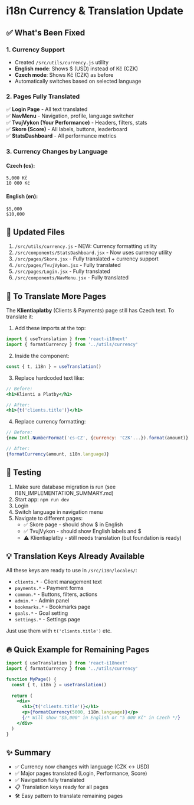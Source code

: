 # i18n Currency & Translation Update

## ✅ What's Been Fixed

### 1. **Currency Support**
- Created `/src/utils/currency.js` utility
- **English mode**: Shows $ (USD) instead of Kč (CZK)
- **Czech mode**: Shows Kč (CZK) as before
- Automatically switches based on selected language

### 2. **Pages Fully Translated**
✅ **Login Page** - All text translated  
✅ **NavMenu** - Navigation, profile, language switcher  
✅ **TvujVykon (Your Performance)** - Headers, filters, stats  
✅ **Skore (Score)** - All labels, buttons, leaderboard  
✅ **StatsDashboard** - All performance metrics  

### 3. **Currency Changes by Language**

#### Czech (cs):
```
5,000 Kč
10 000 Kč
```

#### English (en):
```
$5,000
$10,000
```

## 🔧 Updated Files

1. `/src/utils/currency.js` - NEW: Currency formatting utility
2. `/src/components/StatsDashboard.jsx` - Now uses currency utility
3. `/src/pages/Skore.jsx` - Fully translated + currency support
4. `/src/pages/TvujVykon.jsx` - Fully translated
5. `/src/pages/Login.jsx` - Fully translated
6. `/src/components/NavMenu.jsx` - Fully translated

## 📝 To Translate More Pages

The **Klientiaplatby** (Clients & Payments) page still has Czech text. To translate it:

1. Add these imports at the top:
```jsx
import { useTranslation } from 'react-i18next'
import { formatCurrency } from '../utils/currency'
```

2. Inside the component:
```jsx
const { t, i18n } = useTranslation()
```

3. Replace hardcoded text like:
```jsx
// Before:
<h1>Klienti a Platby</h1>

// After:
<h1>{t('clients.title')}</h1>
```

4. Replace currency formatting:
```jsx
// Before:
{new Intl.NumberFormat('cs-CZ', {currency: 'CZK'...}).format(amount)}

// After:
{formatCurrency(amount, i18n.language)}
```

## 🎯 Testing

1. Make sure database migration is run (see I18N_IMPLEMENTATION_SUMMARY.md)
2. Start app: `npm run dev`
3. Login
4. Switch language in navigation menu
5. Navigate to different pages:
   - ✅ Skore page - should show $ in English
   - ✅ TvujVykon - should show English labels and $
   - ⚠️ Klientiaplatby - still needs translation (but foundation is ready)

## 💡 Translation Keys Already Available

All these keys are ready to use in `/src/i18n/locales/`:

- `clients.*` - Client management text
- `payments.*` - Payment forms
- `common.*` - Buttons, filters, actions
- `admin.*` - Admin panel
- `bookmarks.*` - Bookmarks page
- `goals.*` - Goal setting
- `settings.*` - Settings page

Just use them with `t('clients.title')` etc.

## 🔥 Quick Example for Remaining Pages

```jsx
import { useTranslation } from 'react-i18next'
import { formatCurrency } from '../utils/currency'

function MyPage() {
  const { t, i18n } = useTranslation()
  
  return (
    <div>
      <h1>{t('clients.title')}</h1>
      <p>{formatCurrency(5000, i18n.language)}</p>
      {/* Will show "$5,000" in English or "5 000 Kč" in Czech */}
    </div>
  )
}
```

## ✨ Summary

- ✅ Currency now changes with language (CZK ↔ USD)
- ✅ Major pages translated (Login, Performance, Score)
- ✅ Navigation fully translated
- 📋 Translation keys ready for all pages
- 🛠️ Easy pattern to translate remaining pages

